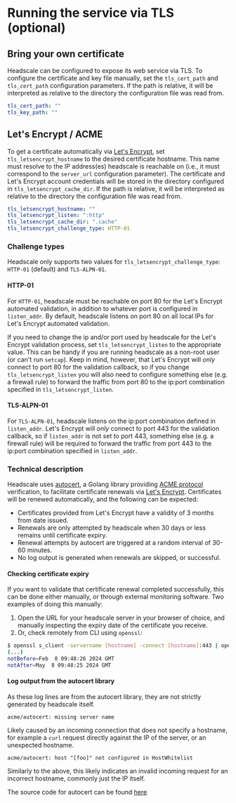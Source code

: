 # Running the service via TLS (optional)

## Bring your own certificate

Headscale can be configured to expose its web service via TLS. To configure the certificate and key file manually, set the `tls_cert_path` and `tls_cert_path` configuration parameters. If the path is relative, it will be interpreted as relative to the directory the configuration file was read from.

```yaml
tls_cert_path: ""
tls_key_path: ""
```

## Let's Encrypt / ACME

To get a certificate automatically via [Let's Encrypt](https://letsencrypt.org/), set `tls_letsencrypt_hostname` to the desired certificate hostname. This name must resolve to the IP address(es) headscale is reachable on (i.e., it must correspond to the `server_url` configuration parameter). The certificate and Let's Encrypt account credentials will be stored in the directory configured in `tls_letsencrypt_cache_dir`. If the path is relative, it will be interpreted as relative to the directory the configuration file was read from.

```yaml
tls_letsencrypt_hostname: ""
tls_letsencrypt_listen: ":http"
tls_letsencrypt_cache_dir: ".cache"
tls_letsencrypt_challenge_type: HTTP-01
```

### Challenge types

Headscale only supports two values for `tls_letsencrypt_challenge_type`: `HTTP-01` (default) and `TLS-ALPN-01`.

#### HTTP-01

For `HTTP-01`, headscale must be reachable on port 80 for the Let's Encrypt automated validation, in addition to whatever port is configured in `listen_addr`. By default, headscale listens on port 80 on all local IPs for Let's Encrypt automated validation.

If you need to change the ip and/or port used by headscale for the Let's Encrypt validation process, set `tls_letsencrypt_listen` to the appropriate value. This can be handy if you are running headscale as a non-root user (or can't run `setcap`). Keep in mind, however, that Let's Encrypt will _only_ connect to port 80 for the validation callback, so if you change `tls_letsencrypt_listen` you will also need to configure something else (e.g. a firewall rule) to forward the traffic from port 80 to the ip:port combination specified in `tls_letsencrypt_listen`.

#### TLS-ALPN-01

For `TLS-ALPN-01`, headscale listens on the ip:port combination defined in `listen_addr`. Let's Encrypt will _only_ connect to port 443 for the validation callback, so if `listen_addr` is not set to port 443, something else (e.g. a firewall rule) will be required to forward the traffic from port 443 to the ip:port combination specified in `listen_addr`.

### Technical description

Headscale uses [autocert](https://pkg.go.dev/golang.org/x/crypto/acme/autocert), a Golang library providing [ACME protocol](https://en.wikipedia.org/wiki/Automatic_Certificate_Management_Environment) verification, to facilitate certificate renewals via [Let's Encrypt](https://letsencrypt.org/about/). Certificates will be renewed automatically, and the following can be expected:

- Certificates provided from Let's Encrypt have a validity of 3 months from date issued.
- Renewals are only attempted by headscale when 30 days or less remains until certificate expiry.
- Renewal attempts by autocert are triggered at a random interval of 30-60 minutes.
- No log output is generated when renewals are skipped, or successful.

#### Checking certificate expiry

If you want to validate that certificate renewal completed successfully, this can be done either manually, or through external monitoring software. Two examples of doing this manually:

1. Open the URL for your headscale server in your browser of choice, and manually inspecting the expiry date of the certificate you receive.
2. Or, check remotely from CLI using `openssl`:

```bash
$ openssl s_client -servername [hostname] -connect [hostname]:443 | openssl x509 -noout -dates
(...)
notBefore=Feb  8 09:48:26 2024 GMT
notAfter=May  8 09:48:25 2024 GMT
```

#### Log output from the autocert library

As these log lines are from the autocert library, they are not strictly generated by headscale itself.

```plaintext
acme/autocert: missing server name
```

Likely caused by an incoming connection that does not specify a hostname, for example a `curl` request directly against the IP of the server, or an unexpected hostname.

```plaintext
acme/autocert: host "[foo]" not configured in HostWhitelist
```

Similarly to the above, this likely indicates an invalid incoming request for an incorrect hostname, commonly just the IP itself.

The source code for autocert can be found [here](https://cs.opensource.google/go/x/crypto/+/refs/tags/v0.19.0:acme/autocert/autocert.go)
